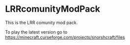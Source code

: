 # LRRcomunityModPack

This is the LRR comunity mod pack. 

To play the latest version go to https://minecraft.curseforge.com/projects/snorshcraft/files